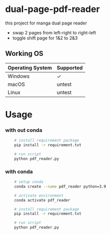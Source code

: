 # dual-page-pdf-reader
this project for manga dual page reader
- swap 2 pages from left-right to right-left
- toggle shift page for 1&2 to 2&3

## Working OS

| Operating System | Supported |
|------------------|-----------|
| Windows          | ✓         |
| macOS            | untest         |
| Linux            | untest         |

# Usage
### with out conda
``` bash
    # install requirement package
    pip install -r requirement.txt

    # run script
    python pdf_reader.py
```

### with conda
``` bash
    # setup conda
    conda create --name pdf_reader python=3.9

    # activate environment
    conda activate pdf_reader

    # install requirement package
    pip install -r requirement.txt

    # run script
    python pdf_reader.py
    
```